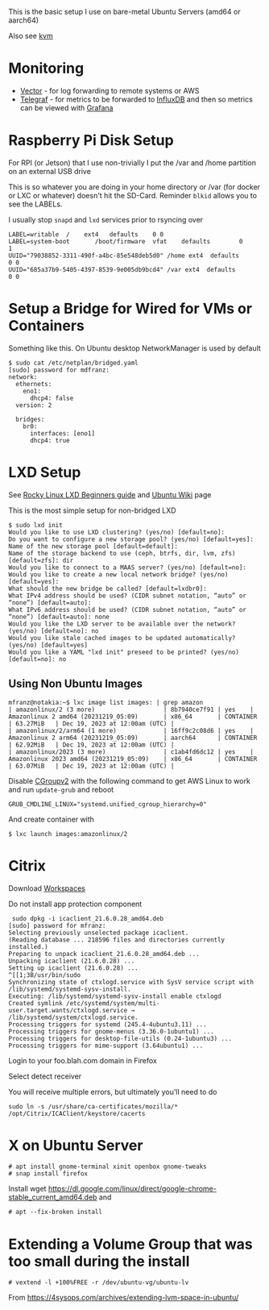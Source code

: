This is the basic setup I use on bare-metal Ubuntu Servers (amd64 or aarch64)

Also see [kvm](kvm.md) 

# Monitoring
- [Vector](https://vector.dev/releases/0.11.1/download/) - for log forwarding to remote systems or AWS
- [Telegraf](https://github.com/influxdata/telegraf/releases) - for metrics to be forwarded to [InfluxDB](https://www.influxdata.com/get-influxdb/) and then so metrics can be viewed with [Grafana](https://grafana.com/grafana/download)

# Raspberry Pi Disk Setup

For RPI (or Jetson) that I use non-trivially I put the /var and /home partition on an external USB drive

This is so whatever you are doing in your home directory or /var (for docker or LXC or whatever) doesn't hit the SD-Card. Reminder `blkid` allows you to see the LABELs. 

I usually stop `snapd` and `lxd` services  prior to rsyncing over

```
LABEL=writable	/	 ext4	defaults	0 0
LABEL=system-boot       /boot/firmware  vfat    defaults        0       1
UUID="79038852-3311-490f-a4bc-85e548deb5d0" /home ext4  defaults        0 0
UUID="685a37b9-5405-4397-8539-9e005db9bcd4" /var ext4  defaults        0 0
```

# Setup a Bridge for Wired for VMs or Containers

Something like this. On Ubuntu desktop NetworkManager is used by default

```
$ sudo cat /etc/netplan/bridged.yaml 
[sudo] password for mdfranz: 
network:
  ethernets:
    eno1:
      dhcp4: false
  version: 2

  bridges:
    br0:
      interfaces: [eno1]
      dhcp4: true

```


# LXD Setup 

See [Rocky Linux LXD Beginners guide](https://docs.rockylinux.org/guides/containers/lxd_web_servers/) and [Ubuntu Wiki](https://ubuntu.com/server/docs/containers-lxd) page 

This is the most simple setup for non-bridged LXD

```
$ sudo lxd init
Would you like to use LXD clustering? (yes/no) [default=no]: 
Do you want to configure a new storage pool? (yes/no) [default=yes]: 
Name of the new storage pool [default=default]: 
Name of the storage backend to use (ceph, btrfs, dir, lvm, zfs) [default=zfs]: dir
Would you like to connect to a MAAS server? (yes/no) [default=no]: 
Would you like to create a new local network bridge? (yes/no) [default=yes]: 
What should the new bridge be called? [default=lxdbr0]: 
What IPv4 address should be used? (CIDR subnet notation, “auto” or “none”) [default=auto]: 
What IPv6 address should be used? (CIDR subnet notation, “auto” or “none”) [default=auto]: none
Would you like the LXD server to be available over the network? (yes/no) [default=no]: no
Would you like stale cached images to be updated automatically? (yes/no) [default=yes] 
Would you like a YAML "lxd init" preseed to be printed? (yes/no) [default=no]: no
```

## Using Non Ubuntu Images

```
mfranz@notakia:~$ lxc image list images: | grep amazon
| amazonlinux/2 (3 more)                   | 8b7940ce7f91 | yes    | Amazonlinux 2 amd64 (20231219_05:09)       | x86_64       | CONTAINER       | 63.27MiB   | Dec 19, 2023 at 12:00am (UTC) |
| amazonlinux/2/arm64 (1 more)             | 16ff9c2c08d6 | yes    | Amazonlinux 2 arm64 (20231219_05:09)       | aarch64      | CONTAINER       | 62.92MiB   | Dec 19, 2023 at 12:00am (UTC) |
| amazonlinux/2023 (3 more)                | c1ab4fd6dc12 | yes    | Amazonlinux 2023 amd64 (20231219_05:09)    | x86_64       | CONTAINER       | 63.07MiB   | Dec 19, 2023 at 12:00am (UTC) |

```

Disable [CGroupv2](https://chrisdown.name/talks/cgroupv2/cgroupv2-fosdem.pdf) with the following command to get AWS Linux to work and run `update-grub` and reboot


```
GRUB_CMDLINE_LINUX="systemd.unified_cgroup_hierarchy=0"
```

And create container with 

```
$ lxc launch images:amazonlinux/2
```	

# Citrix

Download [Workspaces](https://www.citrix.com/downloads/workspace-app/linux/workspace-app-for-linux-latest.html)

Do not install app protection component

```
 sudo dpkg -i icaclient_21.6.0.28_amd64.deb 
[sudo] password for mfranz: 
Selecting previously unselected package icaclient.
(Reading database ... 218596 files and directories currently installed.)
Preparing to unpack icaclient_21.6.0.28_amd64.deb ...
Unpacking icaclient (21.6.0.28) ...
Setting up icaclient (21.6.0.28) ...
^[[1;3B/usr/bin/sudo
Synchronizing state of ctxlogd.service with SysV service script with /lib/systemd/systemd-sysv-install.
Executing: /lib/systemd/systemd-sysv-install enable ctxlogd
Created symlink /etc/systemd/system/multi-user.target.wants/ctxlogd.service → /lib/systemd/system/ctxlogd.service.
Processing triggers for systemd (245.4-4ubuntu3.11) ...
Processing triggers for gnome-menus (3.36.0-1ubuntu1) ...
Processing triggers for desktop-file-utils (0.24-1ubuntu3) ...
Processing triggers for mime-support (3.64ubuntu1) ...
```

Login to your foo.blah.com domain in Firefox

Select detect receiver

You will receive multiple errors, but ultimately you'll need to do

```
sudo ln -s /usr/share/ca-certificates/mozilla/* /opt/Citrix/ICAClient/keystore/cacerts
```

# X on Ubuntu Server

```
# apt install gnome-terminal xinit openbox gnome-tweaks
# snap install firefox
```

Install wget https://dl.google.com/linux/direct/google-chrome-stable_current_amd64.deb and 

```
# apt --fix-broken install
```

# Extending a Volume Group that was too small during the install

```
# vextend -l +100%FREE -r /dev/ubuntu-vg/ubuntu-lv
```

From https://4sysops.com/archives/extending-lvm-space-in-ubuntu/


